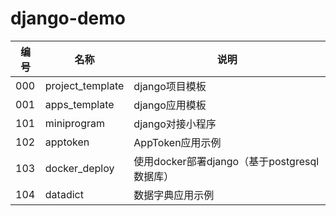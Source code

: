 # django-demo

| 编号 | 名称             | 说明                                       |
|------|------------------|------------------------------------------|
| 000  | project_template | django项目模板                             |
| 001  | apps_template    | django应用模板                             |
| 101  | miniprogram      | django对接小程序                           |
| 102  | apptoken         | AppToken应用示例                           |
| 103  | docker_deploy    | 使用docker部署django（基于postgresql数据库） |
| 104  | datadict         | 数据字典应用示例                           |

